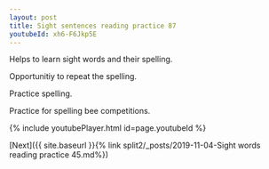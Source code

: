 ```yaml
---
layout: post
title: Sight sentences reading practice 87
youtubeId: xh6-F6Jkp5E
---
```

 
 
Helps to learn sight words and their spelling.

Opportunitiy to repeat the spelling. 

Practice spelling. 
 
Practice for spelling bee competitions. 
 
{% include youtubePlayer.html id=page.youtubeId %}
 
 

[Next]({{ site.baseurl }}{% link  split2/_posts/2019-11-04-Sight words reading practice 45.md%})
 
